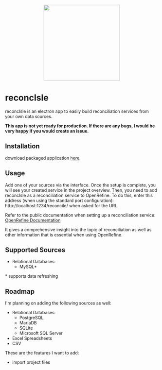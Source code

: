 <p align="center"><img src="src/app/assets/icon/icon.ico" width="250" height="250"></p>

# reconcIsle

reconcIsle is an electron app to easily build reconciliation services from your own data sources.

**This app is not yet ready for production. If there are any bugs, I would be very happy if you would create an issue.**

## Installation

download packaged application [here](https://reconcisle.leonardstruck.com/).

## Usage

Add one of your sources via the interface. Once the setup is complete, you will see your created service in the project overview.
Then, you need to add reconcIsle as a reconciliation service to OpenRefine. To do this, enter this address (when using the standard port configuration): http://localhost:1234/reconcile/ when asked for the URL.

Refer to the public documentation when setting up a reconciliation service: [OpenRefine Documentation](https://docs.openrefine.org/manual/reconciling/)

It gives a comprehensive insight into the topic of reconciliation as well as other information that is essential when using OpenRefine.

## Supported Sources

- Relational Databases:
  - MySQL\*

\* supports data refreshing

## Roadmap

I'm planning on adding the following sources as well:

- Relational Databases:
  - PostgreSQL
  - MariaDB
  - SQLite
  - Microsoft SQL Server
- Excel Spreadsheets
- CSV

These are the features I want to add:

- import project files
